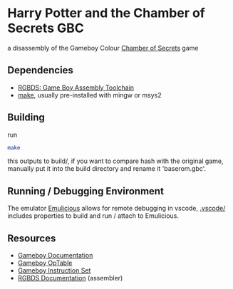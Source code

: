 # Harry Potter and the Chamber of Secrets GBC
a disassembly of the Gameboy Colour [Chamber of Secrets](https://harrypotter.fandom.com/wiki/Harry_Potter_and_the_Chamber_of_Secrets_(GBC)) game



## Dependencies
- [RGBDS: Game Boy Assembly Toolchain](https://github.com/gbdev/rgbds)
- [make](https://www.gnu.org/software/make/), usually pre-installed with mingw or msys2

## Building
run
```sh
make
```

this outputs to build/, if you want to compare hash with the original game, manually put it into the build directory and rename it 'baserom.gbc'.

## Running / Debugging Environment
The emulator [Emulicious](https://emulicious.net/) allows for remote debugging in vscode, [.vscode/](.vscode/) includes properties to build and run / attach to Emulicious.

## Resources

- [Gameboy Documentation](https://gbdev.io/pandocs/MBC1.html)
- [Gameboy OpTable](https://gbdev.io/gb-opcodes/optables/)
- [Gameboy Instruction Set](https://rgbds.gbdev.io/docs/v0.9.2/gbz80.7)
- [RGBDS Documentation](https://rgbds.gbdev.io/docs/v0.9.2)
(assembler)